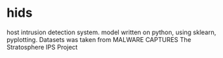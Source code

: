 # hids
host intrusion detection system. model written on python, using sklearn, pyplotting. Datasets was taken from MALWARE CAPTURES The Stratosphere IPS Project 

